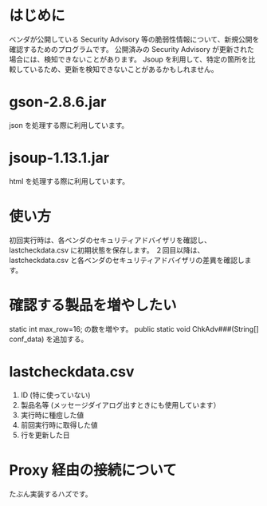 # はじめに
 ベンダが公開している Security Advisory 等の脆弱性情報について、新規公開を確認するためのプログラムです。
 公開済みの Security Advisory が更新された場合には、検知できないことがあります。
 Jsoup を利用して、特定の箇所を比較しているため、更新を検知できないことがあるかもしれません。

# gson-2.8.6.jar
 json を処理する際に利用しています。

# jsoup-1.13.1.jar
 html を処理する際に利用しています。
 
# 使い方
 初回実行時は、各ベンダのセキュリティアドバイザリを確認し、lastcheckdata.csv に初期状態を保存します。
 ２回目以降は、lastcheckdata.csv と各ベンダのセキュリティアドバイザリの差異を確認します。

# 確認する製品を増やしたい
 static int max_row=16; の数を増やす。
 public static void ChkAdv###(String[] conf_data) を追加する。

# lastcheckdata.csv 
 1. ID (特に使っていない)
 2. 製品名等 (メッセージダイアログ出すときにも使用しています）
 3. 実行時に種痘した値
 4. 前回実行時に取得した値
 5. 行を更新した日

# Proxy 経由の接続について
 たぶん実装するハズです。

